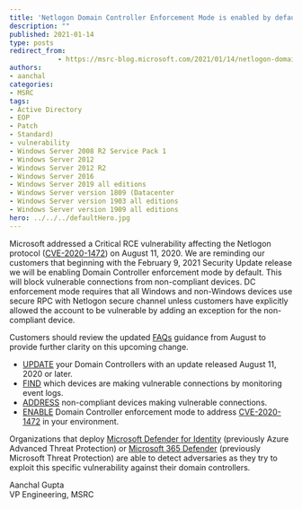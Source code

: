 ```yaml
---
title: 'Netlogon Domain Controller Enforcement Mode is enabled by default beginning with the February 9, 2021 Security Update, related to CVE-2020-1472'
description: ""
published: 2021-01-14
type: posts
redirect_from:
            - https://msrc-blog.microsoft.com/2021/01/14/netlogon-domain-controller-enforcement-mode-is-enabled-by-default-beginning-with-the-february-9-2021-security-update-related-to-cve-2020-1472/
authors:
- aanchal
categories:
- MSRC
tags:
- Active Directory
- EOP
- Patch
- Standard)
- vulnerability
- Windows Server 2008 R2 Service Pack 1
- Windows Server 2012
- Windows Server 2012 R2
- Windows Server 2016
- Windows Server 2019 all editions
- Windows Server version 1809 (Datacenter
- Windows Server version 1903 all editions
- Windows Server version 1909 all editions
hero: ../../../defaultHero.jpg
---
```

<!-- wp:paragraph -->

Microsoft addressed a Critical RCE vulnerability affecting the Netlogon protocol ([CVE-2020-1472](https://portal.msrc.microsoft.com/en-US/security-guidance/advisory/CVE-2020-1472)) on August 11, 2020. We are reminding our customers that beginning with the February 9, 2021 Security Update release we will be enabling Domain Controller enforcement mode by default. This will block vulnerable connections from non-compliant devices. DC enforcement mode requires that all Windows and non-Windows devices use secure RPC with Netlogon secure channel unless customers have explicitly allowed the account to be vulnerable by adding an exception for the non-compliant device.

<!-- /wp:paragraph -->

<!-- wp:paragraph -->

Customers should review the updated [FAQs](https://support.microsoft.com/en-us/help/4557222/how-to-manage-the-changes-in-netlogon-secure-channel-connections-assoc#FAQ) guidance from August to provide further clarity on this upcoming change.

<!-- /wp:paragraph -->

<!-- wp:list -->

- [UPDATE](https://support.microsoft.com/help/4557222/how-to-manage-the-changes-in-netlogon-secure-channel-connections-assoc) your Domain Controllers with an update released August 11, 2020 or later.
- [FIND](https://support.microsoft.com/help/4557222#DetectingNon-compliant) which devices are making vulnerable connections by monitoring event logs.
- [ADDRESS](https://support.microsoft.com/help/4557222#AddressingEventIDs) non-compliant devices making vulnerable connections.
- [ENABLE](https://support.microsoft.com/help/4557222#EnablingEnforcementMode) Domain Controller enforcement mode to address [CVE-2020-1472](https://portal.msrc.microsoft.com/en-US/security-guidance/advisory/CVE-2020-1472) in your environment.

<!-- /wp:list -->

<!-- wp:paragraph -->

Organizations that deploy [Microsoft Defender for Identity](https://techcommunity.microsoft.com/t5/microsoft-365-defender/zerologon-is-now-detected-by-microsoft-defender-for-identity-cve/ba-p/1734034) (previously Azure Advanced Threat Protection) or [Microsoft 365 Defender](https://aka.ms/m365d) (previously Microsoft Threat Protection) are able to detect adversaries as they try to exploit this specific vulnerability against their domain controllers.

<!-- /wp:paragraph -->

<!-- wp:paragraph -->

Aanchal Gupta  
VP Engineering, MSRC

<!-- /wp:paragraph -->
